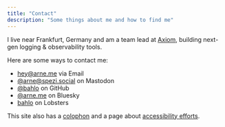 ```yaml
---
title: "Contact"
description: "Some things about me and how to find me"
---
```


I live near Frankfurt, Germany and am a team lead at [Axiom](https://axiom.co), building next-gen logging & observability tools.

Here are some ways to contact me:

- [hey@arne.me](mailto:hey@arne.me) via Email
- [@arne@spezi.social](https://spezi.social/@arne) on Mastodon
- [@bahlo](https://github.com/bahlo) on GitHub
- [@arne.me](https://bsky.app/profile/arne.me) on Bluesky
- [bahlo](https://lobste.rs/~bahlo) on Lobsters

This site also has a [colophon](/colophon) and a page about [accessibility efforts](/accessibility).
